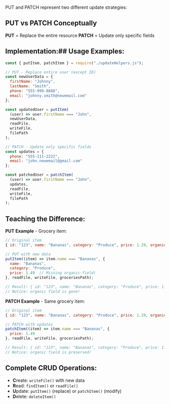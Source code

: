 PUT and PATCH represent two different update strategies:

## PUT vs PATCH Conceptually

**PUT** = Replace the entire resource
**PATCH** = Update only specific fields

## Implementation:## Usage Examples:

```javascript
const { putItem, patchItem } = require("./updateHelpers.js");

// PUT - Replace entire user (except ID)
const newUserData = {
  firstName: "Johnny",
  lastName: "Smith",
  phone: "555-999-8888",
  email: "johnny.smith@newemail.com"
};

const updatedUser = putItem(
  (user) => user.firstName === "John",
  newUserData,
  readFile,
  writeFile,
  filePath
);

// PATCH - Update only specific fields
const updates = {
  phone: "555-111-2222",
  email: "john.newemail@gmail.com"
};

const patchedUser = patchItem(
  (user) => user.firstName === "John",
  updates,
  readFile,
  writeFile,
  filePath
);
```

## Teaching the Difference:

**PUT Example** - Grocery item:
```javascript
// Original item
{ id: "123", name: "Bananas", category: "Produce", price: 1.29, organic: true }

// PUT with new data
putItem((item) => item.name === "Bananas", {
  name: "Bananas",
  category: "Produce",
  price: 1.49  // Missing organic field!
}, readFile, writeFile, groceriesPath);

// Result: { id: "123", name: "Bananas", category: "Produce", price: 1.49 }
// Notice: organic field is gone!
```

**PATCH Example** - Same grocery item:
```javascript
// Original item
{ id: "123", name: "Bananas", category: "Produce", price: 1.29, organic: true }

// PATCH with updates
patchItem((item) => item.name === "Bananas", {
  price: 1.49
}, readFile, writeFile, groceriesPath);

// Result: { id: "123", name: "Bananas", category: "Produce", price: 1.49, organic: true }
// Notice: organic field is preserved!
```

## Complete CRUD Operations:
- **C**reate: `writeFile()` with new data
- **R**ead: `findItem()` or `readFile()`
- **U**pdate: `putItem()` (replace) or `patchItem()` (modify)
- **D**elete: `deleteItem()`
